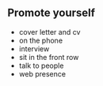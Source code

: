 Promote yourself
--------

* cover letter and cv
* on the phone
* interview
* sit in the front row
* talk to people
* web presence